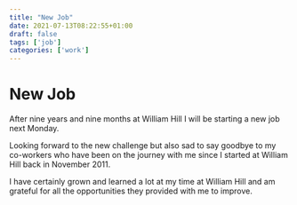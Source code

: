 ```yaml
---
title: "New Job"
date: 2021-07-13T08:22:55+01:00
draft: false
tags: ['job']
categories: ['work']
---
```


# New Job

After nine years and nine months at William Hill I will be starting a new job next Monday.

Looking forward to the new challenge but also sad to say goodbye to my co-workers who have been on the journey with me since I started at William Hill back in November 2011.

I have certainly grown and learned a lot at my time at William Hill and am grateful for all the opportunities they provided with me to improve.



